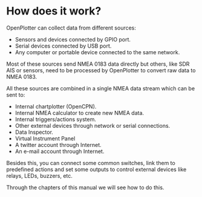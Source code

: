 # How does it work?

OpenPlotter can collect data from different sources:

* Sensors and devices connected by GPIO port.
* Serial devices connected by USB port.
* Any computer or portable device connected to the same network.

Most of these sources send NMEA 0183 data directly but others, like SDR AIS or sensors, need to be processed by OpenPlotter to convert raw data to NMEA 0183.

All these sources are combined in a single NMEA data stream which can be sent to:

* Internal chartplotter (OpenCPN).
* Internal  NMEA calculator to create new NMEA data.
* Internal triggers/actions system.
* Other external devices through network or serial connections.
* Data Inspector.
* Virtual Instrument Panel
* A twitter account through Internet.
* An e-mail account through Internet.

Besides this, you can connect some common switches, link them to predefined actions and set some outputs to control external devices like relays, LEDs, buzzers, etc.

Through the chapters of this manual we will see how to do this.